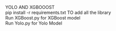 
<p>YOLO AND XGBOOOST<br>
    pip install -r requirements.txt TO add all the library<br>
    Run XGBoost.py for XGBoost model<br>
    Run Yolo.py for Yolo Model<br>
  </td>
